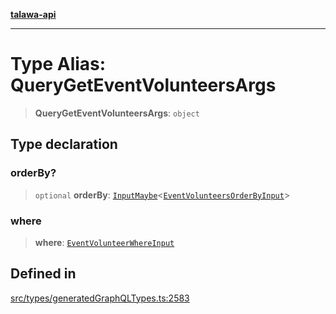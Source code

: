 [**talawa-api**](../../../README.md)

***

# Type Alias: QueryGetEventVolunteersArgs

> **QueryGetEventVolunteersArgs**: `object`

## Type declaration

### orderBy?

> `optional` **orderBy**: [`InputMaybe`](InputMaybe.md)\<[`EventVolunteersOrderByInput`](EventVolunteersOrderByInput.md)\>

### where

> **where**: [`EventVolunteerWhereInput`](EventVolunteerWhereInput.md)

## Defined in

[src/types/generatedGraphQLTypes.ts:2583](https://github.com/Suyash878/talawa-api/blob/095e6964ce2a06c1c30d1acf81b6162203f1db91/src/types/generatedGraphQLTypes.ts#L2583)
